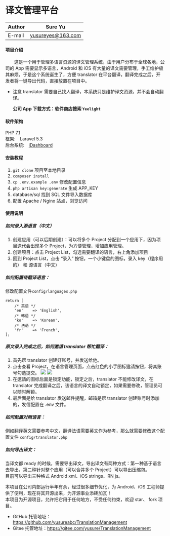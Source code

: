 # 译文管理平台


|Author|Sure Yu|
|---|---
|E-mail|yusureyes@163.com

#### 项目介绍
　　这是一个用于管理多语言资源的译文管理系统，由于用户分布于全球各地，公司的 App 需要显示多语言，Android 和 iOS 有大量的译文需要管理，手工维护极其麻烦，于是这个系统诞生了，方便 translator 在平台翻译，翻译完成之后，开发者将一键导出代码，直接放置在项目中。

* 注意 translator 需要自己找人翻译，本系统只是维护译文资源，并不会自动翻译。

  **公司 App 下载方式：软件商店搜索  `Yeelight`**

#### 软件架构
PHP 7.1  
框架:　Laravel 5.3  
后台系统:　[iDashboard](https://github.com/lanceWan/iDashboard "iDashboard")  

#### 安装教程

1. `git clone` 项目至本地目录
2. `composer install`
3. `cp .env.example .env`  修改配置信息
4. `php artisan key:generate`  生成 APP_KEY
5. database/sql  找到 SQL 文件导入数据库
6. 配置 Apache / Nginx 站点，浏览访问

#### 使用说明
##### 如何录入源语言（中文）
1. 创建应用（可以后期创建）：可以将多个 Project 分配到一个应用下，因为项目迭代会出现多个 Project，为方便管理，增加应用管理。
2. 创建项目：点击 Project List，勾选需要翻译的语言，右上角添加项目
3. 回到 Project List，点击 “录入” 按钮，一个小键盘的图标，录入 key（程序用的） 和 源语言（中文）

##### 如何配置待翻译语言：
修改配置文件`config/languages.php`
```
return [
    /* 英语 */
    'en'    => 'English',
    /* 韩语 */
    'ko'    => 'Korean',
    /* 法语 */
    'fr'    => 'French',
];
```
##### 原文录入完成之后，如何邀请 translator 帮忙翻译：
1. 首先帮 translator 创建好账号，并发送给他。
2. 点击查看 Project，在语言管理页面，点击红色的小手图标邀请按钮，将其账号勾选提交。
![](http://yusure.cn/usr/uploads/2018/07/1033760907.png)
![](http://yusure.cn/usr/uploads/2018/07/1158591791.png)
3. 在邀请的图标后面是锁定功能，锁定之后，translator 不能修改译文，在 translator 完成翻译之后，该语言的译文自动锁定，如果需要修改，管理员可以随时解锁。
4. 最后面是给 translator 发送邮件提醒，邮箱是帮 translator 创建账号时添加的，发信配置在 .env 文件。

##### 如何配置对照语言：
例如翻译英文需要参考中文，翻译法语需要英文作为参考，那么就需要修改这个配置文件
`config/translator.php`

##### 如何导出译文：
  当译文都 ready 的时候，需要导出译文，导出译文有两种方式：第一种基于语言去导出，第二种针对整个应用（可以合并多个 Project）可以导出压缩包。  
目前可以导出三种格式 Android xml、iOS strings、RN js。  

本项目在公司内部运行半年有余，经过很多细节优化，为 Android、iOS 工程师提供了便利，现在将其开源出来，为开源事业添砖加瓦！  
本项目为开源项目，允许把它用于任何地方，不受任何约束，欢迎 star、 fork 项目。
* GitHub 托管地址：https://github.com/yusureabc/TranslationManagement
* Gitee  托管地址：https://gitee.com/yusure/TranslationManagement